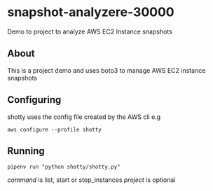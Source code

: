 # snapshot-analyzere-30000
Demo to project to analyze AWS EC2 Instance snapshots


## About

This is a project demo and uses boto3 to manage
AWS EC2 instance snapshots

## Configuring
shotty uses the config file created by the AWS cli e.g

`aws configure --profile shotty`


## Running

`pipenv run "python shotty/shotty.py"`

*command* is list, start or stop_instances
*project* is optional
